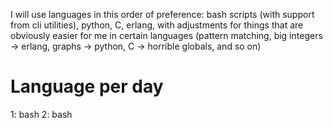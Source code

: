 I will use languages in this order of preference: bash scripts (with support from cli utilities), python, C, erlang, with adjustments for things that are obviously easier for me in certain languages (pattern matching, big integers -> erlang, graphs -> python, C -> horrible globals, and so on)

Language per day
================
1: bash 
2: bash

